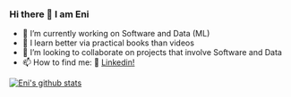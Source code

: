 ### Hi there 👋 I am Eni
- 🔭 I’m currently working on Software and Data (ML)
- 📙 I learn better via practical books than videos
- 👯 I’m looking to collaborate on projects that involve Software and Data
- 📫 How to find me: 🏢 [Linkedin!](https://www.linkedin.com/in/eniwoke-c-b71852a1)


[![Eni's github stats](https://github-readme-stats.vercel.app/api?username=cornzyblack&show_icons&theme=highcontrast)](https://github.com/cornzyblack/github-readme-stats)
